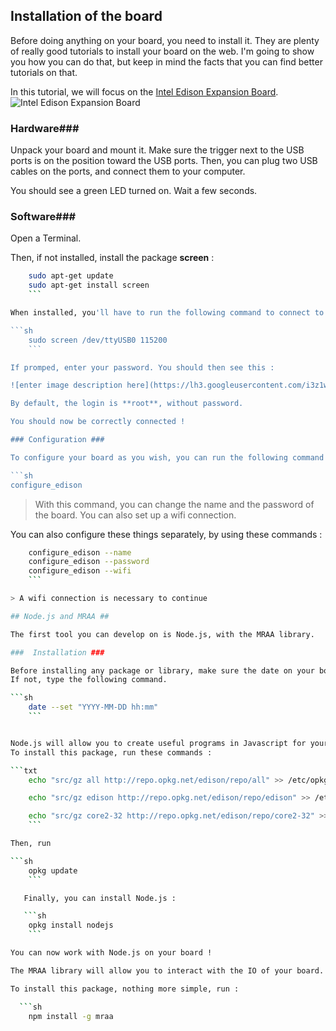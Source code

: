 ## Installation of the board ##

Before doing anything on your board, you need to install it. They are plenty of really good tutorials to install your board on the web.
I'm going to show you how you can do that, but keep in mind the facts that you can find better tutorials on that.

In this tutorial, we will focus on the [Intel Edison Expansion Board](https://software.intel.com/en-us/iot/hardware/edison).
![Intel Edison Expansion Board](http://www.intel.com/content/dam/www/public/us/en/images/product/RWD/edison-board-transparent-16x9.png/_jcr_content/renditions/intel.web.720.405.png)

### Hardware###

Unpack your board and mount it.
Make sure the trigger next to the USB ports is on the position toward the USB ports.
Then, you can plug two USB cables on the ports, and connect them to your computer.

You should see a green LED turned on. Wait a few seconds.

### Software###

Open a Terminal.

Then, if not installed, install the package  **screen** :

```sh
    sudo apt-get update
    sudo apt-get install screen
    ```

When installed, you'll have to run the following command to connect to the board :

```sh
    sudo screen /dev/ttyUSB0 115200
    ```

If promped, enter your password. You should then see this :

![enter image description here](https://lh3.googleusercontent.com/i3z1wK3Ekzj2y6jolCoJ29HQSd37_PjUdxgUrHe5pU8idoDYtwZf4FP49I81nmFgT_S2Q2Rn5GTa674=w1167-h767)

By default, the login is **root**, without password.

You should now be correctly connected !

### Configuration ###

To configure your board as you wish, you can run the following command :

```sh
configure_edison
```

> With this command, you can change the name and the password of the board.
> You can also set up a wifi connection.

You can also configure these things separately, by using these commands :

```sh
    configure_edison --name
    configure_edison --password
    configure_edison --wifi
    ```

> A wifi connection is necessary to continue

## Node.js and MRAA ##

The first tool you can develop on is Node.js, with the MRAA library.

###  Installation ###

Before installing any package or library, make sure the date on your board is correct !
If not, type the following command.

```sh
    date --set "YYYY-MM-DD hh:mm"
    ```


Node.js will allow you to create useful programs in Javascript for your board.
To install this package, run these commands :

```txt
    echo "src/gz all http://repo.opkg.net/edison/repo/all" >> /etc/opkg/base-feeds.conf  

    echo "src/gz edison http://repo.opkg.net/edison/repo/edison" >> /etc/opkg/base-feeds.conf  

    echo "src/gz core2-32 http://repo.opkg.net/edison/repo/core2-32" >> /etc/opkg/base-feeds.conf
    ```

Then, run

```sh
    opkg update
    ```

   Finally, you can install Node.js :

   ```sh
    opkg install nodejs
    ```

You can now work with Node.js on your board !

The MRAA library will allow you to interact with the IO of your board. To get more informations, visit [this page](http://iotdk.intel.com/docs/master/mraa/).

To install this package, nothing more simple, run :

  ```sh
    npm install -g mraa
```
